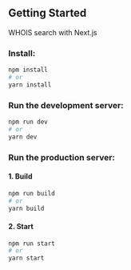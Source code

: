 ## Getting Started

WHOIS search with Next.js

### Install:

```bash
npm install
# or
yarn install
```

### Run the development server:

```bash
npm run dev
# or
yarn dev
```

### Run the production server:

#### 1. Build

```bash
npm run build
# or
yarn build
```

#### 2. Start

```bash
npm run start
# or
yarn start
```
